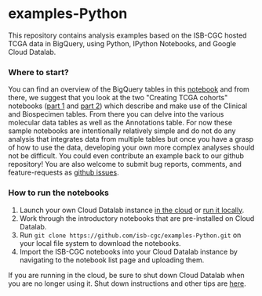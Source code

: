 # examples-Python
This repository contains analysis examples based on the ISB-CGC hosted TCGA data in BigQuery, using Python, IPython Notebooks, and Google Cloud Datalab.

### Where to start?
You can find an overview of the BigQuery tables in this [notebook](https://github.com/isb-cgc/examples-Python/blob/master/notebooks/The%20ISB-CGC%20open-access%20TCGA%20tables%20in%20BigQuery.ipynb) and from there, we suggest that you look at the two "Creating TCGA cohorts" notebooks ([part 1](https://github.com/isb-cgc/examples-Python/blob/master/notebooks/Creating%20TCGA%20cohorts%20--%20part%201.ipynb) and [part 2](https://github.com/isb-cgc/examples-Python/blob/master/notebooks/Creating%20TCGA%20cohorts%20--%20part%202.ipynb)) which describe and make use of the Clinical and Biospecimen tables.  From there you can delve into the various molecular data tables as well as the Annotations table.  For now these sample notebooks are intentionally relatively simple and do not do any analysis that integrates data from multiple tables but once you have a grasp of how to use the data, developing your own more complex analyses should not be difficult.  You could even contribute an example back to our github repository!  You are also welcome to submit bug reports, comments, and feature-requests as [github issues](https://github.com/isb-cgc/examples-Python/issues).

### How to run the notebooks

1. Launch your own Cloud Datalab instance [in the cloud](https://cloud.google.com/datalab/getting-started) or [run it locally](https://github.com/GoogleCloudPlatform/datalab#using-datalab-and-getting-started).
2. Work through the introductory notebooks that are pre-installed on Cloud Datalab.
3. Run `git clone https://github.com/isb-cgc/examples-Python.git` on your local file system to download the notebooks.
4. Import the ISB-CGC notebooks into your Cloud Datalab instance by navigating to the notebook list page and uploading them.

If you are running in the cloud, be sure to shut down Cloud Datalab when you are no longer using it. Shut down instructions and other tips are [here](https://cloud.google.com/datalab/getting-started).
